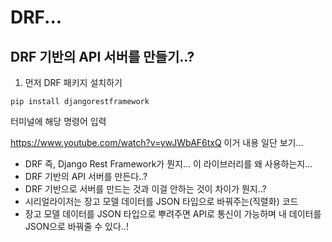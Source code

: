 # DRF...

## DRF 기반의 API 서버를 만들기..?

1. 먼저 DRF 패키지 설치하기
```
pip install djangorestframework
```
터미널에 해당 명령어 입력



https://www.youtube.com/watch?v=ywJWbAF6txQ 이거 내용 일단 보기...


- DRF 즉, Django Rest Framework가 뭔지... 이 라이브러리를 왜 사용하는지...
- DRF 기반의 API 서버를 만든다..?
- DRF 기반으로 서버를 만드는 것과 이걸 안하는 것이 차이가 뭔지..?
- 시리얼라이저는 장고 모델 데이터를 JSON 타입으로 바꿔주는(직렬화) 코드
- 장고 모델 데이터를 JSON 타입으로 뿌려주면 API로 통신이 가능하며 내 데이터를 JSON으로 바꿔줄 수 있다..!
